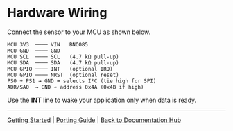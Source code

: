 # Hardware Wiring

Connect the sensor to your MCU as shown below.

```
MCU 3V3  ──── VIN   BNO085
MCU GND  ──── GND
MCU SCL  ──── SCL   (4.7 kΩ pull-up)
MCU SDA  ──── SDA   (4.7 kΩ pull-up)
MCU GPIO ──── INT   (optional IRQ)
MCU GPIO ──── NRST  (optional reset)
PS0 + PS1 → GND ➡️ selects I²C (tie high for SPI)
ADR/SA0  → GND ➡️ address 0x4A (0x4B if high)
```

Use the **INT** line to wake your application only when data is ready.

---

[Getting Started](GettingStarted.md) | [Porting Guide](PortingGuide.md) | [Back to Documentation Hub](README.md)
